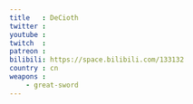 ```yaml
---
title   : DeCioth
twitter :
youtube :
twitch  :
patreon :
bilibili: https://space.bilibili.com/133132
country : cn
weapons :
    - great-sword
---
```

